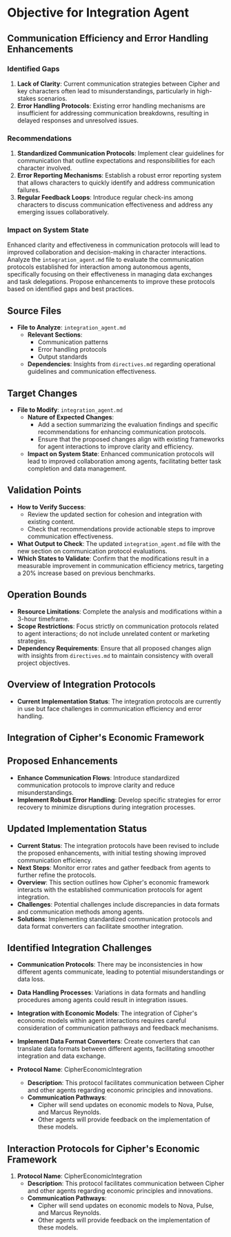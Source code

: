 # Objective for Integration Agent

## Communication Efficiency and Error Handling Enhancements
### Identified Gaps
1. **Lack of Clarity**: Current communication strategies between Cipher and key characters often lead to misunderstandings, particularly in high-stakes scenarios.
2. **Error Handling Protocols**: Existing error handling mechanisms are insufficient for addressing communication breakdowns, resulting in delayed responses and unresolved issues.

### Recommendations
1. **Standardized Communication Protocols**: Implement clear guidelines for communication that outline expectations and responsibilities for each character involved.
2. **Error Reporting Mechanisms**: Establish a robust error reporting system that allows characters to quickly identify and address communication failures.
3. **Regular Feedback Loops**: Introduce regular check-ins among characters to discuss communication effectiveness and address any emerging issues collaboratively.

### Impact on System State
Enhanced clarity and effectiveness in communication protocols will lead to improved collaboration and decision-making in character interactions.
Analyze the `integration_agent.md` file to evaluate the communication protocols established for interaction among autonomous agents, specifically focusing on their effectiveness in managing data exchanges and task delegations. Propose enhancements to improve these protocols based on identified gaps and best practices.

## Source Files
- **File to Analyze**: `integration_agent.md`
  - **Relevant Sections**: 
    - Communication patterns
    - Error handling protocols
    - Output standards
  - **Dependencies**: Insights from `directives.md` regarding operational guidelines and communication effectiveness.

## Target Changes
- **File to Modify**: `integration_agent.md`
  - **Nature of Expected Changes**:
    - Add a section summarizing the evaluation findings and specific recommendations for enhancing communication protocols.
    - Ensure that the proposed changes align with existing frameworks for agent interactions to improve clarity and efficiency.
  - **Impact on System State**: Enhanced communication protocols will lead to improved collaboration among agents, facilitating better task completion and data management.

## Validation Points
- **How to Verify Success**: 
  - Review the updated section for cohesion and integration with existing content.
  - Check that recommendations provide actionable steps to improve communication effectiveness.
- **What Output to Check**: The updated `integration_agent.md` file with the new section on communication protocol evaluations.
- **Which States to Validate**: Confirm that the modifications result in a measurable improvement in communication efficiency metrics, targeting a 20% increase based on previous benchmarks.

## Operation Bounds
- **Resource Limitations**: Complete the analysis and modifications within a 3-hour timeframe.
- **Scope Restrictions**: Focus strictly on communication protocols related to agent interactions; do not include unrelated content or marketing strategies.
- **Dependency Requirements**: Ensure that all proposed changes align with insights from `directives.md` to maintain consistency with overall project objectives.

## Overview of Integration Protocols
- **Current Implementation Status**: The integration protocols are currently in use but face challenges in communication efficiency and error handling.

## Integration of Cipher's Economic Framework

## Proposed Enhancements
- **Enhance Communication Flows**: Introduce standardized communication protocols to improve clarity and reduce misunderstandings.
- **Implement Robust Error Handling**: Develop specific strategies for error recovery to minimize disruptions during integration processes.

## Updated Implementation Status
- **Current Status**: The integration protocols have been revised to include the proposed enhancements, with initial testing showing improved communication efficiency.
- **Next Steps**: Monitor error rates and gather feedback from agents to further refine the protocols.
- **Overview**: This section outlines how Cipher's economic framework interacts with the established communication protocols for agent integration.
- **Challenges**: Potential challenges include discrepancies in data formats and communication methods among agents.
- **Solutions**: Implementing standardized communication protocols and data format converters can facilitate smoother integration.

## Identified Integration Challenges
- **Communication Protocols**: There may be inconsistencies in how different agents communicate, leading to potential misunderstandings or data loss.
- **Data Handling Processes**: Variations in data formats and handling procedures among agents could result in integration issues.

- **Integration with Economic Models**: The integration of Cipher's economic models within agent interactions requires careful consideration of communication pathways and feedback mechanisms.
- **Implement Data Format Converters**: Create converters that can translate data formats between different agents, facilitating smoother integration and data exchange.
- **Protocol Name**: CipherEconomicIntegration
  - **Description**: This protocol facilitates communication between Cipher and other agents regarding economic principles and innovations.
  - **Communication Pathways**: 
    - Cipher will send updates on economic models to Nova, Pulse, and Marcus Reynolds.
    - Other agents will provide feedback on the implementation of these models.
## Interaction Protocols for Cipher's Economic Framework

1. **Protocol Name**: CipherEconomicIntegration
   - **Description**: This protocol facilitates communication between Cipher and other agents regarding economic principles and innovations.
   - **Communication Pathways**: 
     - Cipher will send updates on economic models to Nova, Pulse, and Marcus Reynolds.
     - Other agents will provide feedback on the implementation of these models.
